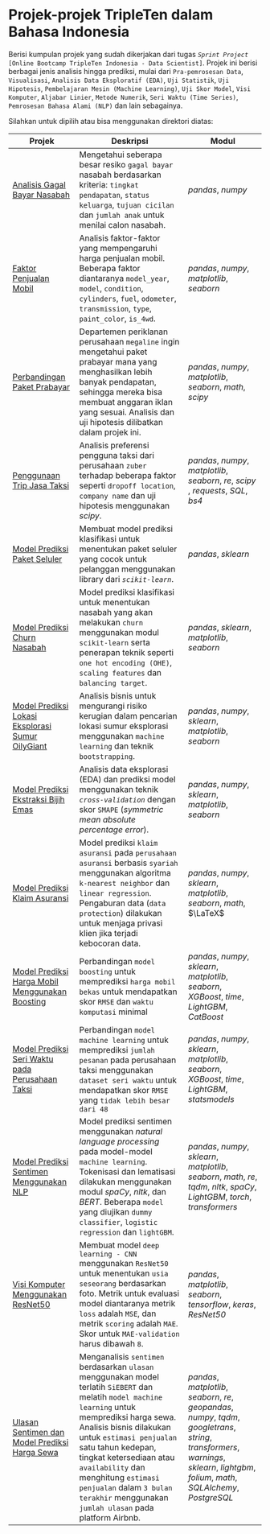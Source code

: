 # Projek-projek TripleTen dalam Bahasa Indonesia

Berisi kumpulan projek yang sudah dikerjakan dari tugas *`Sprint Project`* `[Online Bootcamp TripleTen Indonesia - Data Scientist]`. Projek ini berisi berbagai jenis analisis hingga prediksi, mulai dari `Pra-pemrosesan Data`, `Visualisasi`, `Analisis Data Eksploratif (EDA)`, `Uji Statistik`, `Uji Hipotesis`, `Pembelajaran Mesin (Machine Learning)`, `Uji Skor Model`, `Visi Komputer`, `Aljabar Linier`, `Metode Numerik`, `Seri Waktu (Time Series)`, `Pemrosesan Bahasa Alami (NLP)` dan lain sebagainya.

Silahkan untuk dipilih atau bisa menggunakan direktori diatas:

| Projek | Deskripsi | Modul |
| ------- | ------- | ------- |
| [Analisis Gagal Bayar Nasabah](https://github.com/fuadraharjo/TripleTen_IND/blob/main/Projek-01%20-%20Resiko%20Gagal%20Bayar/Analisis%20resiko%20gagal%20bayar%20-%20bank%20syariah.ipynb) | Mengetahui seberapa besar resiko `gagal bayar` nasabah berdasarkan kriteria: `tingkat pendapatan`, `status keluarga`, `tujuan cicilan` dan `jumlah anak` untuk menilai calon nasabah. | *pandas*, *numpy* |
| [Faktor Penjualan Mobil](https://github.com/fuadraharjo/TripleTen_IND/blob/main/Projek-02%20-%20Faktor%20Penjualan%20Mobil/Faktor-faktor%20yang%20mempengaruhi%20harga%20penjualan%20mobil.ipynb) | Analisis faktor-faktor yang mempengaruhi harga penjualan mobil. Beberapa faktor diantaranya `model_year`, `model`, `condition`, `cylinders`, `fuel`, `odometer`, `transmission`, `type`, `paint_color`, `is_4wd`. | *pandas*, *numpy*, *matplotlib*, *seaborn* |
| [Perbandingan Paket Prabayar](https://github.com/fuadraharjo/TripleTen_IND/blob/main/Projek-03%20-%20Perbandingan%20Paket%20Prabayar/Studi%20perbandingan%20paket%20prabayar%20surf%20dan%20ultimate.ipynb) | Departemen periklanan perusahaan `megaline` ingin mengetahui paket prabayar mana yang menghasilkan lebih banyak pendapatan, sehingga mereka bisa membuat anggaran iklan yang sesuai. Analisis dan uji hipotesis dilibatkan dalam projek ini. | *pandas*, *numpy*, *matplotlib*, *seaborn*, *math*, *scipy* |
| [Penggunaan Trip Jasa Taksi](https://github.com/fuadraharjo/TripleTen_IND/blob/main/Projek-04%20-%20Penggunaan%20Trip%20Jasa%20Taksi/Analisis%20trip%20pengguna%20jasa%20taksi.ipynb) | Analisis preferensi pengguna taksi dari perusahaan `zuber` terhadap beberapa faktor seperti `dropoff location`, `company name` dan uji hipotesis menggunakan *scipy*. | *pandas*, *numpy*, *matplotlib*, *seaborn*, *re*, *scipy* , *requests*, *SQL*, *bs4*|
| [Model Prediksi Paket Seluler](https://github.com/fuadraharjo/TripleTen_IND/blob/main/Projek-05%20-%20Model%20Prediksi%20Paket%20Seluler/Model%20prediksi%20paket%20seluler%20pengguna%20menggunakan%20machine%20learning.ipynb) | Membuat model prediksi klasifikasi untuk menentukan paket seluler yang cocok untuk pelanggan menggunakan library dari *`scikit-learn`*. | *pandas*, *sklearn* |
| [Model Prediksi Churn Nasabah](https://github.com/fuadraharjo/TripleTen_IND/blob/main/Projek-06%20-%20Model%20Prediksi%20Churn%20Nasabah/Model%20prediksi%20churn%20nasabah%20bank%20menggunakan%20machine%20learning.ipynb) | Model prediksi klasifikasi untuk menentukan nasabah yang akan melakukan `churn` menggunakan modul `scikit-learn` serta penerapan teknik seperti `one hot encoding (OHE)`, `scaling features` dan `balancing target`. | *pandas*, *sklearn*, *matplotlib*, *seaborn* |
| [Model Prediksi Lokasi Eksplorasi Sumur OilyGiant](https://github.com/fuadraharjo/TripleTen_IND/blob/main/Projek-07%20-%20Model%20Prediksi%20Lokasi%20Sumur%20Eksplorasi/Model%20prediksi%20lokasi%20eksplorasi%20sumur%20OilyGiant%20menggunakan%20bootstrap%20dan%20machine%20learning.ipynb) | Analisis bisnis untuk mengurangi risiko kerugian dalam pencarian lokasi sumur eksplorasi menggunakan `machine learning` dan teknik `bootstrapping`. | *pandas*, *numpy*, *sklearn*, *matplotlib*, *seaborn* |
| [Model Prediksi Ekstraksi Bijih Emas](https://github.com/fuadraharjo/TripleTen_IND/blob/main/Projek-08%20-%20Model%20Prediksi%20untuk%20Ekstraksi%20Bijih%20Emas/Model%20prediksi%20untuk%20ekstraksi%20bijih%20emas.ipynb) | Analisis data eksplorasi (EDA) dan prediksi model menggunakan teknik *`cross-validation`* dengan skor `SMAPE` (*symmetric mean absolute percentage error*). | *pandas*, *numpy*, *sklearn*, *matplotlib*, *seaborn* |
| [Model Prediksi Klaim Asuransi](https://github.com/fuadraharjo/TripleTen_IND/blob/main/Projek-09%20-%20Model%20Prediksi%20Klaim%20Asuransi/Model%20prediksi%20klaim%20asuransi%20pada%20perusahaan%20asuransi%20berbasis%20syariah.ipynb) | Model prediksi `klaim asuransi` pada `perusahaan asuransi` berbasis `syariah` menggunakan algoritma `k-nearest neighbor` dan `linear regression`. Pengaburan data (`data protection`) dilakukan untuk menjaga privasi klien jika terjadi kebocoran data. | *pandas*, *numpy*, *sklearn*, *matplotlib*, *seaborn*, *math*, $\LaTeX$ |
| [Model Prediksi Harga Mobil Menggunakan Boosting](https://github.com/fuadraharjo/TripleTen_IND/blob/main/Projek-10%20-%20Prediksi%20Harga%20Mobil%20Bekas%20Menggunakan%20Boosting/Prediksi%20harga%20mobil%20bekas%20menggunakan%20teknik%20boosting%20machine%20learning.ipynb) | Perbandingan `model boosting` untuk memprediksi `harga mobil bekas` untuk mendapatkan skor `RMSE` dan `waktu komputasi` minimal | *pandas*, *numpy*, *sklearn*, *matplotlib*, *seaborn*, *XGBoost*, *time*, *LightGBM*, *CatBoost* |
| [Model Prediksi Seri Waktu pada Perusahaan Taksi](https://github.com/fuadraharjo/TripleTen_IND/blob/main/Projek-11%20-%20Model%20Prediksi%20Seri%20Waktu%20pada%20Perusahaan%20Taksi/Model%20prediksi%20seri%20waktu%20untuk%20mengetahui%20jumlah%20pesanan%20perusahaan%20taksi.ipynb) | Perbandingan `model machine learning` untuk memprediksi `jumlah pesanan` pada perusahaan taksi menggunakan `dataset seri waktu` untuk mendapatkan skor `RMSE` yang `tidak lebih besar dari 48` | *pandas*, *numpy*, *sklearn*, *matplotlib*, *seaborn*, *XGBoost*, *time*, *LightGBM*, *statsmodels* |
| [Model Prediksi Sentimen Menggunakan NLP](https://github.com/fuadraharjo/TripleTen_IND/blob/main/Projek-12%20-%20Model%20Prediksi%20Sentimen%20pada%20Ulasan%20Film%20Menggunakan%20NLP/Model%20prediksi%20sentimen%20pada%20ulasan%20film%20menggunakan%20natural%20language%20processing.ipynb) | Model prediksi sentimen menggunakan *natural language processing* pada model-model `machine learning`. Tokenisasi dan lematisasi dilakukan menggunakan modul *spaCy*, *nltk*, dan *BERT*. Beberapa `model` yang diujikan `dummy classifier`, `logistic regression` dan `lightGBM`. | *pandas*, *numpy*, *sklearn*, *matplotlib*, *seaborn*, *math*, *re*, *tqdm*, *nltk*, *spaCy*, *LightGBM*, *torch*, *transformers* |
| [Visi Komputer Menggunakan ResNet50](https://github.com/fuadraharjo/TripleTen_IND/blob/main/Projek-13%20-%20Visi%20Komputer%20ResNet50%20untuk%20Menentukan%20Usia%20Seseorang/Visi%20komputer%20ResNet50%20untuk%20menentukan%20usia%20seseorang%20di%20perusahaan%20waralaba.ipynb) | Membuat model `deep learning - CNN` menggunakan `ResNet50` untuk menentukan `usia seseorang` berdasarkan foto. Metrik untuk evaluasi model diantaranya metrik `loss` adalah `MSE`, dan metrik `scoring` adalah `MAE`. Skor untuk `MAE-validation` harus dibawah `8`. | *pandas*, *matplotlib*, *seaborn*, *tensorflow*, *keras*, *ResNet50* |
| [Ulasan Sentimen dan Model Prediksi Harga Sewa](https://github.com/fuadraharjo/TripleTen_IND/blob/main/Projek-14%20-%20%5BTugas%20Akhir%5D%20Meningkatkan%20Layanan%20dan%20Model%20Prediksi%20Harga%20pada%20Platform%20Airbnb%20Menggunakan%20AI/Tugas%20akhir.ipynb) | Menganalisis `sentimen` berdasarkan `ulasan` menggunakan model terlatih `SiEBERT` dan melatih `model machine learning` untuk memprediksi harga sewa. Analisis bisnis dilakukan untuk `estimasi penjualan` satu tahun kedepan, tingkat ketersediaan atau `availability` dan menghitung `estimasi penjualan` dalam `3 bulan terakhir` menggunakan `jumlah ulasan` pada platform Airbnb. | *pandas*, *matplotlib*, *seaborn*, *re*, *geopandas*, *numpy*, *tqdm*, *googletrans*, *string*, *transformers*, *warnings*, *sklearn*, *lightgbm*, *folium*, *math*, *SQLAlchemy*, *PostgreSQL* |